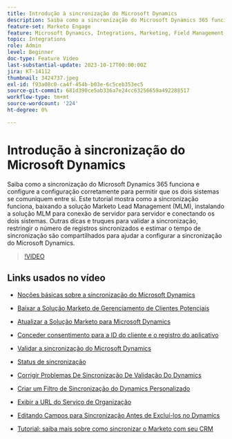 ```yaml
---
title: Introdução à sincronização do Microsoft Dynamics
description: Saiba como a sincronização do Microsoft Dynamics 365 funciona e configure a configuração corretamente para permitir que os dois sistemas se comuniquem entre si. Este tutorial mostra como a sincronização funciona, baixando a solução Marketo Lead Management (MLM), instalando a solução MLM para conexão de servidor para servidor e conectando os dois sistemas.
feature-set: Marketo Engage
feature: Microsoft Dynamics, Integrations, Marketing, Field Management, Administration
topic: Integrations
role: Admin
level: Beginner
doc-type: Feature Video
last-substantial-update: 2023-10-17T00:00:00Z
jira: KT-14112
thumbnail: 3424737.jpeg
exl-id: f93a08c0-ca4f-454b-b03e-6c5ceb353ec5
source-git-commit: 681d390ce5ab336a7e24cc63256659a492288517
workflow-type: tm+mt
source-wordcount: '224'
ht-degree: 0%

---
```


# Introdução à sincronização do Microsoft Dynamics

Saiba como a sincronização do Microsoft Dynamics 365 funciona e configure a configuração corretamente para permitir que os dois sistemas se comuniquem entre si. Este tutorial mostra como a sincronização funciona, baixando a solução Marketo Lead Management (MLM), instalando a solução MLM para conexão de servidor para servidor e conectando os dois sistemas. Outras dicas e truques para validar a sincronização, restringir o número de registros sincronizados e estimar o tempo de sincronização são compartilhados para ajudar a configurar a sincronização do Microsoft Dynamics.

>[!VIDEO](https://video.tv.adobe.com/v/3424737/?learn=on)

## Links usados no vídeo

* [Noções básicas sobre a sincronização do Microsoft Dynamics](https://experienceleague.adobe.com/docs/marketo/using/product-docs/crm-sync/microsoft-dynamics/understanding-the-microsoft-dynamics-sync.html?lang=pt-BR)

* [Baixar a Solução Marketo de Gerenciamento de Clientes Potenciais](https://experienceleague.adobe.com/docs/marketo/using/product-docs/crm-sync/microsoft-dynamics/sync-setup/download-the-marketo-lead-management-solution.html?lang=pt-BR)

* [Atualizar a Solução Marketo para Microsoft Dynamics](https://experienceleague.adobe.com/docs/marketo/using/product-docs/crm-sync/microsoft-dynamics/sync-setup/update-the-marketo-solution-for-microsoft-dynamics.html?lang=pt-BR)

* [Conceder consentimento para a ID do cliente e o registro do aplicativo](https://experienceleague.adobe.com/docs/marketo/using/product-docs/crm-sync/microsoft-dynamics/sync-setup/grant-consent-for-client-id-and-app-registration.html?lang=pt-BR)

* [Validar a sincronização do Microsoft Dynamics](https://experienceleague.adobe.com/docs/marketo/using/product-docs/crm-sync/microsoft-dynamics/sync-setup/validate-microsoft-dynamics-sync.html?lang=pt-BR)

* [Status de sincronização](https://experienceleague.adobe.com/docs/marketo/using/product-docs/crm-sync/microsoft-dynamics/microsoft-dynamics-sync-details/sync-status.html?lang=pt-BR)

* [Corrigir Problemas De Sincronização De Validação Do Dynamics](https://experienceleague.adobe.com/docs/marketo/using/product-docs/crm-sync/microsoft-dynamics/fix-dynamics-validation-sync-issues.html?lang=pt-BR)

* [Criar um Filtro de Sincronização do Dynamics Personalizado](https://experienceleague.adobe.com/docs/marketo/using/product-docs/crm-sync/microsoft-dynamics/custom-dynmaics-sync-filter-details/create-a-custom-dynamics-sync-filter.html?lang=pt-BR)

* [Exibir a URL do Serviço de Organização](https://experienceleague.adobe.com/docs/marketo/using/product-docs/crm-sync/microsoft-dynamics/sync-setup/view-the-organization-service-url.html?lang=pt-BR)

* [Editando Campos para Sincronização Antes de Excluí-los no Dynamics](https://experienceleague.adobe.com/docs/marketo/using/product-docs/crm-sync/microsoft-dynamics/microsoft-dynamics-sync-details/editing-fields-to-sync-before-deleting-them-in-dynamics.html?lang=pt-BR)

* [Tutorial: saiba mais sobre como sincronizar o Marketo com seu CRM](https://experienceleague.adobe.com/docs/marketo-learn/tutorials/lead-and-data-management/crm-sync-learn.html?lang=pt-BR)
